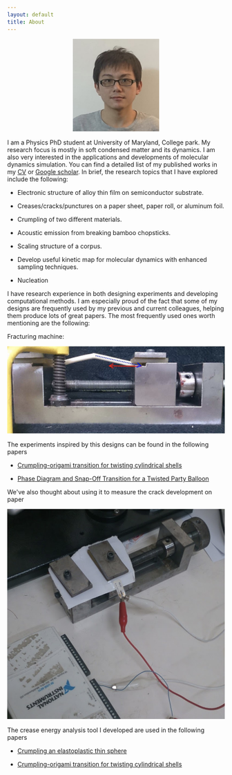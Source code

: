 ```yaml
---
layout: default
title: About
---
```


<center><img src='/assets/images/st.png' class='ST_img' width='200'></center>

I am a Physics PhD student at University of Maryland, College park. My research focus is mostly in soft condensed matter and its dynamics. I am also very interested in the applications and developments of molecular dynamics simulation. You can find a detailed list of my published works in my [CV](/CV3.pdf) or [Google scholar](https://scholar.google.com/citations?hl=en&user=e0BF_m8AAAAJ). In brief, the research topics that I have explored include the following:

- Electronic structure of alloy thin film on semiconductor substrate.

- Creases/cracks/punctures on a paper sheet, paper roll, or aluminum foil.

- Crumpling of two different materials.

- Acoustic emission from breaking bamboo chopsticks.

- Scaling structure of a corpus.

- Develop useful kinetic map for molecular dynamics with enhanced sampling techniques.

- Nucleation

I have research experience in both designing experiments and developing computational methods. I am especially proud of the fact that some of my designs are frequently used by my previous and current colleagues, helping them produce lots of great papers. The most frequently used ones worth mentioning are the following:

Fracturing machine:

<img src='/assets/images/Fracturing_machine.jpg' class="about_img">

The experiments inspired by this designs can be found in the following papers

- [Crumpling-origami transition for twisting cylindrical shells](https://journals.aps.org/pre/abstract/10.1103/PhysRevE.101.053001)

- [Phase Diagram and Snap-Off Transition for a Twisted Party Balloon](https://arxiv.org/abs/2010.08739)

We've also thought about using it to measure the crack development on paper

<img src='/assets/images/Crack_paper.jpg' class="about_img">

The crease energy analysis tool I developed are used in the following papers

- [Crumpling an elastoplastic thin sphere](https://journals.aps.org/pre/abstract/10.1103/PhysRevE.103.012209)

- [Crumpling-origami transition for twisting cylindrical shells](https://journals.aps.org/pre/abstract/10.1103/PhysRevE.101.053001)
